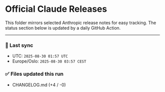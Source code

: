 # Official Claude Releases

This folder mirrors selected Anthropic release notes for easy tracking.
The status section below is updated by a daily GitHub Action.


---

<!-- sync-status:start -->

### 🔄 Last sync
- UTC: `2025-08-30 01:57 UTC`
- Europe/Oslo: `2025-08-30 03:57 CEST`

### ✅ Files updated this run

- CHANGELOG.md (+4 / -0)<!-- sync-status:end -->









